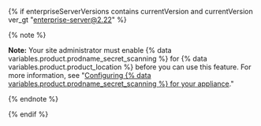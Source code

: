 {% if enterpriseServerVersions contains currentVersion and currentVersion ver_gt "enterprise-server@2.22" %}

{% note %}

**Note:** Your site administrator must enable {% data variables.product.prodname_secret_scanning %} for {% data variables.product.product_location %} before you can use this feature. For more information, see "[Configuring {% data variables.product.prodname_secret_scanning %} for your appliance](/enterprise/admin/configuration/configuring-secret-scanning-for-your-appliance)."

{% endnote %}

{% endif %}
